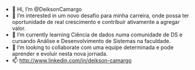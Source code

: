 - 👋 Hi, I’m @DeiksonCamargo
- 👀 I’m interested in  um novo desafio para minha carreira, onde possa ter oportunidade de real crescimento e contribuir ativamente a agregar valor. 
- 🌱 I’m currently learning Ciência de dados numa comunidade de DS e cursando Análise e Desenvolvimento de Sistemas na faculdade.
- 💞️ I’m looking to collaborate com uma equipe determinada e pode aprender e evoluir nesta nova jornada.
- 📫  http://www.linkedin.com/in/deikson-camargo

<!---
DeiksonCamargo/DeiksonCamargo is a ✨ special ✨ repository because its `README.md` (this file) appears on your GitHub profile.
You can click the Preview link to take a look at your changes.
--->
